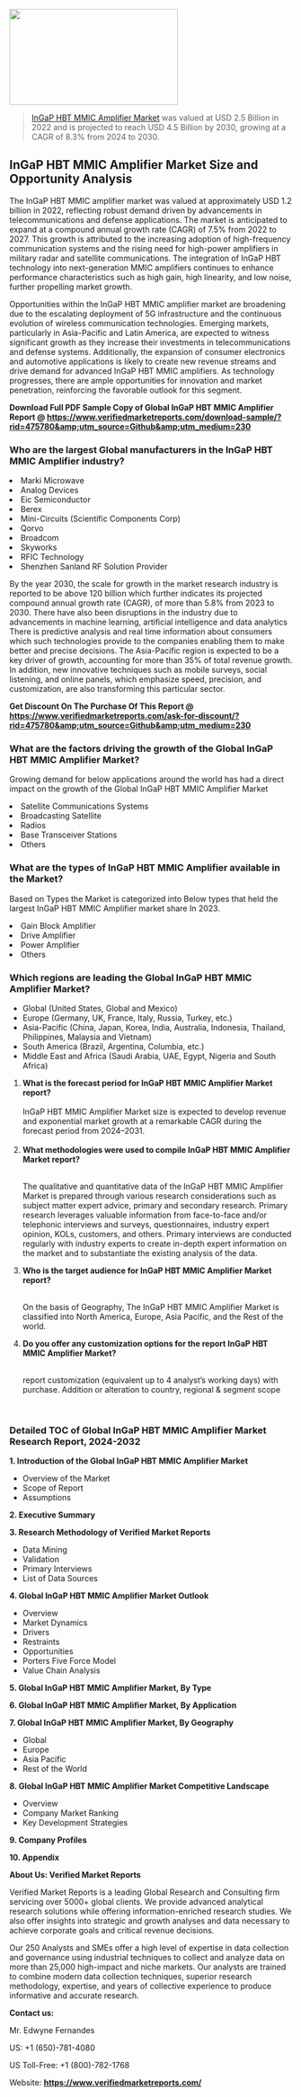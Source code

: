 <img src="https://ffe5etoiles.com/wp-content/uploads/2024/12/MST1-300x171.png" alt="" width="300" height="171" class="alignnone size-medium wp-image-20088" /><blockquote><p><p><a href="https://www.verifiedmarketreports.com/download-sample/?rid=475780&utm_source=Github&utm_medium=230" target="_blank">InGaP HBT MMIC Amplifier Market</a> was valued at USD 2.5 Billion in 2022 and is projected to reach USD 4.5 Billion by 2030, growing at a CAGR of 8.3% from 2024 to 2030.</p></blockquote><p><h2>InGaP HBT MMIC Amplifier Market Size and Opportunity Analysis</h2> <p>The InGaP HBT MMIC amplifier market was valued at approximately USD 1.2 billion in 2022, reflecting robust demand driven by advancements in telecommunications and defense applications. The market is anticipated to expand at a compound annual growth rate (CAGR) of 7.5% from 2022 to 2027. This growth is attributed to the increasing adoption of high-frequency communication systems and the rising need for high-power amplifiers in military radar and satellite communications. The integration of InGaP HBT technology into next-generation MMIC amplifiers continues to enhance performance characteristics such as high gain, high linearity, and low noise, further propelling market growth.</p> <p>Opportunities within the InGaP HBT MMIC amplifier market are broadening due to the escalating deployment of 5G infrastructure and the continuous evolution of wireless communication technologies. Emerging markets, particularly in Asia-Pacific and Latin America, are expected to witness significant growth as they increase their investments in telecommunications and defense systems. Additionally, the expansion of consumer electronics and automotive applications is likely to create new revenue streams and drive demand for advanced InGaP HBT MMIC amplifiers. As technology progresses, there are ample opportunities for innovation and market penetration, reinforcing the favorable outlook for this segment.</p> </p><p class=""><strong>Download Full PDF Sample Copy of Global InGaP HBT MMIC Amplifier Report @ <a href="https://www.verifiedmarketreports.com/download-sample/?rid=475780&amp;utm_source=Github&amp;utm_medium=230" target="_blank">https://www.verifiedmarketreports.com/download-sample/?rid=475780&amp;utm_source=Github&amp;utm_medium=230</a></strong></p><h3 id="" class="">Who are the largest Global manufacturers in the InGaP HBT MMIC Amplifier industry?</h3><p><li>Marki Microwave</li><li> Analog Devices</li><li> Eic Semiconductor</li><li> Berex</li><li> Mini-Circuits (Scientific Components Corp)</li><li> Qorvo</li><li> Broadcom</li><li> Skyworks</li><li> RFIC Technology</li><li> Shenzhen Sanland RF Solution Provider</li></p><div class=""><div class="" dir="" data-message-author-role="" data-message-id="" data-message-model-slug=""><div class=""><div class=""><div class=""><div class="" dir="" data-message-author-role="" data-message-id="" data-message-model-slug=""><div class=""><div class=""><p>By the year 2030, the scale for growth in the market research industry is reported to be above 120 billion which further indicates its projected compound annual growth rate (CAGR), of more than 5.8% from 2023 to 2030. There have also been disruptions in the industry due to advancements in machine learning, artificial intelligence and data analytics There is predictive analysis and real time information about consumers which such technologies provide to the companies enabling them to make better and precise decisions. The Asia-Pacific region is expected to be a key driver of growth, accounting for more than 35% of total revenue growth. In addition, new innovative techniques such as mobile surveys, social listening, and online panels, which emphasize speed, precision, and customization, are also transforming this particular sector.</p><p><strong>Get Discount On The Purchase Of This Report @&nbsp; <a href="https://www.verifiedmarketreports.com/ask-for-discount/?rid=475780&amp;utm_source=Github&amp;utm_medium=230" target="_blank">https://www.verifiedmarketreports.com/ask-for-discount/?rid=475780&amp;utm_source=Github&amp;utm_medium=230</a></strong></p></div></div></div></div></div></div></div></div><h3 id="" class="">What are the factors driving the growth of the Global InGaP HBT MMIC Amplifier Market?</h3><p id="" class="">Growing demand for below applications around the world has had a direct impact on the growth of the Global InGaP HBT MMIC Amplifier Market</p><p id="" class=""><li>Satellite Communications Systems</li><li> Broadcasting Satellite</li><li> Radios</li><li> Base Transceiver Stations</li><li> Others</li></p><h3 id="" class="">What are the types of InGaP HBT MMIC Amplifier available in the Market?</h3><p id="" class="">Based on Types the Market is categorized into Below types that held the largest InGaP HBT MMIC Amplifier market share In 2023.</p><p id="" class=""><li>Gain Block Amplifier</li><li> Drive Amplifier</li><li> Power Amplifier</li><li> Others</li></p><h3 id="" class="">Which regions are leading the Global InGaP HBT MMIC Amplifier Market?</h3><ul><li>Global (United States, Global and Mexico)</li><li>Europe (Germany, UK, France, Italy, Russia, Turkey, etc.)</li><li>Asia-Pacific (China, Japan, Korea, India, Australia, Indonesia, Thailand, Philippines, Malaysia and Vietnam)</li><li>South America (Brazil, Argentina, Columbia, etc.)</li><li>Middle East and Africa (Saudi Arabia, UAE, Egypt, Nigeria and South Africa)</li></ul><p><ol><li><strong>What is the forecast period for InGaP HBT MMIC Amplifier Market report?<br /></strong><br /><span data-sheets-root="1" data-sheets-value="{&quot;1&quot;:2,&quot;2&quot;:&quot;XXXX size is expected to develop revenue and exponential market growth at a remarkable CAGR during the forecast period from 2024&ndash;2030.&quot;}" data-sheets-userformat="{&quot;2&quot;:12674,&quot;4&quot;:{&quot;1&quot;:2,&quot;2&quot;:16776960},&quot;10&quot;:2,&quot;11&quot;:0,&quot;15&quot;:&quot;Arial&quot;,&quot;16&quot;:12}">InGaP HBT MMIC Amplifier Market size is expected to develop revenue and exponential market growth at a remarkable CAGR during the forecast period from 2024&ndash;2031.</span><br /><br /></li><li><strong>What methodologies were used to compile InGaP HBT MMIC Amplifier Market report?<br /><br /></strong><p>The qualitative and quantitative data of the&nbsp;InGaP HBT MMIC Amplifier Market is prepared through various research considerations such as subject matter expert advice, primary and secondary research. Primary research leverages valuable information from face-to-face and/or telephonic interviews and surveys, questionnaires, industry expert opinion, KOLs, customers, and others. Primary interviews are conducted regularly with industry experts to create in-depth expert information on the market and to substantiate the existing analysis of the data.&nbsp;</p></li><li><strong>Who is the target audience for InGaP HBT MMIC Amplifier Market report?<br /><br /></strong><p>On the basis of Geography, The&nbsp;InGaP HBT MMIC Amplifier Market is classified into North America, Europe, Asia Pacific, and the Rest of the world.</p></li><li><strong>Do you offer any customization options for the report InGaP HBT MMIC Amplifier Market?<br /><br /></strong><p>report customization (equivalent up to 4 analyst&rsquo;s working days) with purchase. Addition or alteration to country, regional &amp; segment scope</p><p>&nbsp;</p></li></ol></p><h3 id="" class="">Detailed TOC of Global InGaP HBT MMIC Amplifier Market Research Report, 2024-2032</h3><p id="" class=""><strong>1. Introduction of the Global InGaP HBT MMIC Amplifier Market</strong></p><ul><li>Overview of the Market</li><li>Scope of Report</li><li>Assumptions</li></ul><p id="" class=""><strong>2. Executive Summary</strong></p><p id="" class=""><strong>3. Research Methodology of&nbsp;Verified Market Reports</strong></p><ul><li>Data Mining</li><li>Validation</li><li>Primary Interviews</li><li>List of Data Sources</li></ul><p id="" class=""><strong>4. Global InGaP HBT MMIC Amplifier Market Outlook</strong></p><ul><li>Overview</li><li>Market Dynamics</li><li>Drivers</li><li>Restraints</li><li>Opportunities</li><li>Porters Five Force Model</li><li>Value Chain Analysis</li></ul><p id="" class=""><strong>5. Global InGaP HBT MMIC Amplifier Market, By&nbsp;Type</strong></p><p id="" class=""><strong>6. Global InGaP HBT MMIC Amplifier Market, By Application</strong></p><p id="" class=""><strong>7. Global InGaP HBT MMIC Amplifier Market, By Geography</strong></p><ul><li>Global</li><li>Europe</li><li>Asia Pacific</li><li>Rest of the World</li></ul><p id="" class=""><strong>8. Global InGaP HBT MMIC Amplifier Market Competitive Landscape</strong></p><ul><li>Overview</li><li>Company Market Ranking</li><li>Key Development Strategies</li></ul><p id="" class=""><strong>9. Company Profiles</strong></p><p id="" class=""><strong>10. Appendix</strong></p><p id="" class=""><strong>About Us: Verified Market Reports</strong></p><p id="" class="">Verified Market Reports is a leading Global Research and Consulting firm servicing over 5000+ global clients. We provide advanced analytical research solutions while offering information-enriched research studies. We also offer insights into strategic and growth analyses and data necessary to achieve corporate goals and critical revenue decisions.</p><p id="" class="">Our 250 Analysts and SMEs offer a high level of expertise in data collection and governance using industrial techniques to collect and analyze data on more than 25,000 high-impact and niche markets. Our analysts are trained to combine modern data collection techniques, superior research methodology, expertise, and years of collective experience to produce informative and accurate research.</p><p id="" class=""><strong>Contact us:</strong></p><p id="" class="">Mr. Edwyne Fernandes</p><p id="" class="">US: +1 (650)-781-4080</p><p id="" class="">US Toll-Free: +1 (800)-782-1768</p><p id="" class="">Website: <a target="" data-test-app-aware-link=""><strong>https://www.verifiedmarketreports.com/</strong></a></p>
